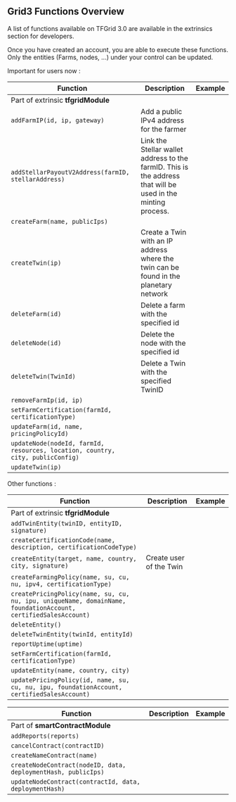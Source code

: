 ## Grid3 Functions Overview

A list of functions available on TFGrid 3.0 are available in the extrinsics section for developers. 

Once you have created an account, you are able to execute these functions. Only the entities (Farms, nodes, ...) under your control can be updated. 

Important for users now : 

| Function | Description | Example |
|------|-------|----------|
| Part of extrinsic __tfgridModule__ | 
| `addFarmIP(id, ip, gateway)` | Add a public IPv4 address for the farmer | 
| `addStellarPayoutV2Address(farmID, stellarAddress)` | Link the Stellar wallet address to the farmID. This is the address that will be used in the minting process. |
| `createFarm(name, publicIps)` | 
| `createTwin(ip)` | Create a Twin with an IP address where the twin can be found in the planetary network |  
| `deleteFarm(id)` | Delete a farm with the specified id | 
| `deleteNode(id)` | Delete the node with the specified id |
| `deleteTwin(TwinId)` | Delete a Twin with the specified TwinID | 
| `removeFarmIp(id, ip)` | 
| `setFarmCertification(farmId, certificationType)` |
| `updateFarm(id, name, pricingPolicyId)` | 
| `updateNode(nodeId, farmId, resources, location, country, city, publicConfig)` | 
| `updateTwin(ip)` | 

Other functions : 

| Function | Description | Example |
|------|-------|----------|
| Part of extrinsic __tfgridModule__ | 
| `addTwinEntity(twinID, entityID, signature)` | 
| `createCertificationCode(name, description, certificationCodeType)` | 
| `createEntity(target, name, country, city, signature)` | Create user of the Twin |  
| `createFarmingPolicy(name, su, cu, nu, ipv4, certificationType)` | 
| `createPricingPolicy(name, su, cu, nu, ipu, uniqueName, domainName, foundationAccount, certifiedSalesAccount)` | 
| `deleteEntity()` |  
| `deleteTwinEntity(twinId, entityId)` |
| `reportUptime(uptime)` | 
| `setFarmCertification(farmId, certificationType)` |
| `updateEntity(name, country, city)` |
| `updatePricingPolicy(id, name, su, cu, nu, ipu, foundationAccount, certifiedSalesAccount)` | 

| Function | Description | Example |
|------|-------|----------|
| Part of __smartContractModule__ 
| `addReports(reports)` | 
| `cancelContract(contractID)` | 
| `createNameContract(name)` | 
| `createNodeContract(nodeID, data, deploymentHash, publicIps)` |  
| `updateNodeContract(contractId, data, deploymentHash)` | 




